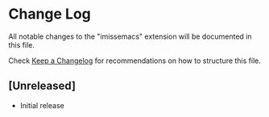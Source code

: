 # Change Log
All notable changes to the "imissemacs" extension will be documented in this file.

Check [Keep a Changelog](http://keepachangelog.com/) for recommendations on how to structure this file.

## [Unreleased]
- Initial release